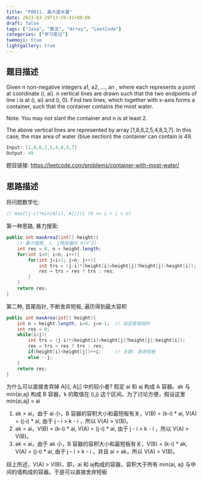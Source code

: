 ```yaml
---
title: "P0011. 最大盛水量"
date: 2023-03-29T13:59:41+08:00
draft: false
tags: ["Java", "算法", "Array", "LeetCode"]
categories: ["学习笔记"]
twemoji: true
lightgallery: true
---
```


## 题目描述
Given n non-negative integers a1, a2, …, an , where each represents a point at coordinate (i, ai). n vertical lines are drawn such that the two endpoints of line i is at (i, ai) and (i, 0). Find two lines, which together with x-axis forms a container, such that the container contains the most water.

Note: You may not slant the container and n is at least 2.

The above vertical lines are represented by array [1,8,6,2,5,4,8,3,7]. In this case, the max area of water (blue section) the container can contain is 49.

```java
Input: [1,8,6,2,5,4,8,3,7]
Output: 49
```

题目链接:
https://leetcode.com/problems/container-with-most-water/

## 思路描述
将问题数学化:
```java
// max{(j-i)*min(A[i], A[j])} (0 <= i < j < n)
```
第一种思路, 暴力搜索:
```java
public int maxArea2(int[] height){
    // 暴力搜索, i, j两层遍历 O(n^2)
    int res = 0, n = height.length;
    for(int i=0; i<n; i++){
        for(int j=i+1; j<n; j++){
            int trs = (j-i)*(height[i]>height[j]?height[j]:height[i]);
            res = trs > res ? trs : res;
        }
    }
    return res;
}
```

第二种, 首尾指针, 不断舍弃短板, 遍历得到最大容积
```java
public int maxArea(int[] height){
    int n = height.length, i=0, j=n-1;  // 设定首尾指针
    int res = 0;
    while(i<j){
        int trs = (j-i)*(height[i]>height[j]?height[j]:height[i]);
        res = trs > res ? trs : res;
        if(height[i]<height[j])++i;     // 关键: 舍弃短板
        else --j;
    }
    return res;
}
```

为什么可以直接舍弃掉 A[i], A[j] 中的较小者?
假定 ai 和 aj 构成 A 容器。ak 与 min(ai,aj) 构成 B 容器，k 的取值在 (i,j) 这个区间。为了讨论方便，假设这里 min(ai,aj) = ai
1. ak > ai，由于 ai 小，B 容器的容积大小和最短板有关，V(B) = (k-i) * ai, V(A) = (j-i) * ai, 由于 j - i > k - i ，所以 V(A) > V(B)。
2. ak = ai，V(B) = (k-i) * ai, V(A) = (j-i) * ai, 由于 j - i > k - i ，所以 V(A) > V(B)。
3. ak < ai，由于 ak 小，B 容器的容积大小和最短板有关，V(B) = (k-i) * ak, V(A) = (j-i) * ai, 由于 j - i > k - i ，并且 ai > ak，所以 V(A) > V(B)。

综上所述，V(A) > V(B)，即，ai 和 aj构成的容器，容积大于所有 min(ai, aj) 与中间的墙构成的容器。于是可以直接舍弃短板